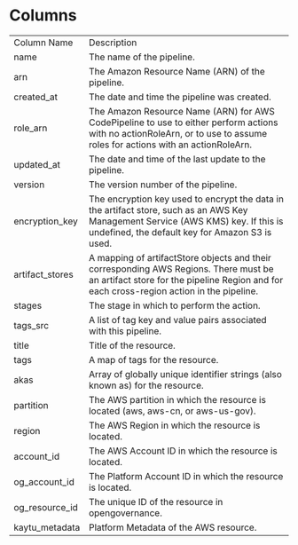 # Columns  

<table>
	<tr><td>Column Name</td><td>Description</td></tr>
	<tr><td>name</td><td>The name of the pipeline.</td></tr>
	<tr><td>arn</td><td>The Amazon Resource Name (ARN) of the pipeline.</td></tr>
	<tr><td>created_at</td><td>The date and time the pipeline was created.</td></tr>
	<tr><td>role_arn</td><td>The Amazon Resource Name (ARN) for AWS CodePipeline to use to either perform actions with no actionRoleArn, or to use to assume roles for actions with an actionRoleArn.</td></tr>
	<tr><td>updated_at</td><td>The date and time of the last update to the pipeline.</td></tr>
	<tr><td>version</td><td>The version number of the pipeline.</td></tr>
	<tr><td>encryption_key</td><td>The encryption key used to encrypt the data in the artifact store, such as an AWS Key Management Service (AWS KMS) key. If this is undefined, the default key for Amazon S3 is used.</td></tr>
	<tr><td>artifact_stores</td><td>A mapping of artifactStore objects and their corresponding AWS Regions. There must be an artifact store for the pipeline Region and for each cross-region action in the pipeline.</td></tr>
	<tr><td>stages</td><td>The stage in which to perform the action.</td></tr>
	<tr><td>tags_src</td><td>A list of tag key and value pairs associated with this pipeline.</td></tr>
	<tr><td>title</td><td>Title of the resource.</td></tr>
	<tr><td>tags</td><td>A map of tags for the resource.</td></tr>
	<tr><td>akas</td><td>Array of globally unique identifier strings (also known as) for the resource.</td></tr>
	<tr><td>partition</td><td>The AWS partition in which the resource is located (aws, aws-cn, or aws-us-gov).</td></tr>
	<tr><td>region</td><td>The AWS Region in which the resource is located.</td></tr>
	<tr><td>account_id</td><td>The AWS Account ID in which the resource is located.</td></tr>
	<tr><td>og_account_id</td><td>The Platform Account ID in which the resource is located.</td></tr>
	<tr><td>og_resource_id</td><td>The unique ID of the resource in opengovernance.</td></tr>
	<tr><td>kaytu_metadata</td><td>Platform Metadata of the AWS resource.</td></tr>
</table>
